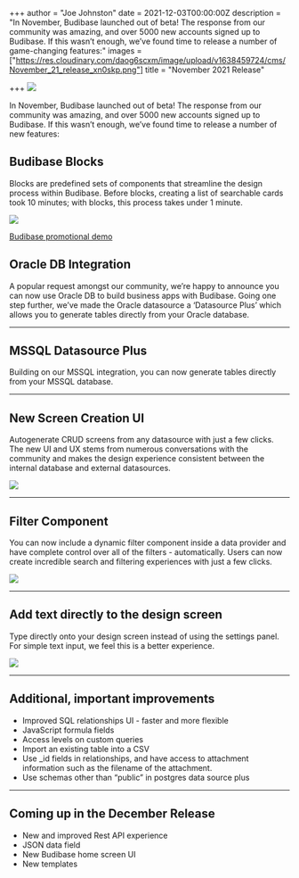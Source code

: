 +++
author = "Joe Johnston"
date = 2021-12-03T00:00:00Z
description = "In November, Budibase launched out of beta! The response from our community was amazing, and over 5000 new accounts signed up to Budibase. If this wasn’t enough, we’ve found time to release a number of game-changing features:"
images = ["https://res.cloudinary.com/daog6scxm/image/upload/v1638459724/cms/November_21_release_xn0skp.png"]
title = "November 2021 Release"

+++
![](https://res.cloudinary.com/daog6scxm/image/upload/c_scale,r_8,w_800/v1638459664/November%20release/November_21_release_b0fhbd.png)

In November, Budibase launched out of beta! The response from our community was amazing, and over 5000 new accounts signed up to Budibase. If this wasn’t enough, we’ve found time to release a number of new features:

## Budibase Blocks

Blocks are predefined sets of components that streamline the design process within Budibase. Before blocks, creating a list of searchable cards took 10 minutes; with blocks, this process takes under 1 minute.

![](https://res.cloudinary.com/daog6scxm/image/upload/v1636970243/Out%20of%20beta%20launch/design-like-a-pro_qhlfeu.gif)

[Budibase promotional demo](https://youtu.be/xoljVpty_Kw)

## Oracle DB Integration

A popular request amongst our community, we’re happy to announce you can now use Oracle DB to build business apps with Budibase. Going one step further, we’ve made the Oracle datasource a ‘Datasource Plus’ which allows you to generate tables directly from your Oracle database.

***

## MSSQL Datasource Plus

Building on our MSSQL integration, you can now generate tables directly from your MSSQL database.

***

## New Screen Creation UI

Autogenerate CRUD screens from any datasource with just a few clicks. The new UI and UX stems from numerous conversations with the community and makes the design experience consistent between the internal database and external datasources.

![](https://res.cloudinary.com/daog6scxm/image/upload/v1638453590/November%20release/add_screen_ui_unq9p7.png)

***

## Filter Component

You can now include a dynamic filter component inside a data provider and have complete control over all of the filters - automatically. Users can now create incredible search and filtering experiences with just a few clicks.

![](https://res.cloudinary.com/daog6scxm/image/upload/c_scale,w_800/v1638456628/November%20release/CleanShot_2021-12-02_at_14.50.13_pyvxfw.png)

***

## Add text directly to the design screen

Type directly onto your design screen instead of using the settings panel. For simple text input, we feel this is a better experience.

![](https://res.cloudinary.com/daog6scxm/image/upload/v1638453795/November%20release/CleanShot_2021-12-02_at_12.46.34_qsf5li.gif)

***

## Additional, important improvements

* Improved SQL relationships UI - faster and more flexible
* JavaScript formula fields
* Access levels on custom queries
* Import an existing table into a CSV
* Use _id fields in relationships, and have access to attachment information such as the filename of the attachment.
* Use schemas other than “public” in postgres data source plus

***

## Coming up in the December Release

* New and improved Rest API experience
* JSON data field
* New Budibase home screen UI
* New templates